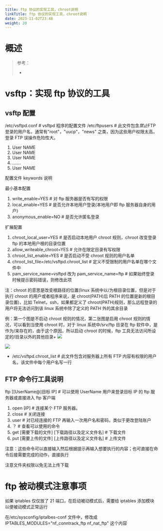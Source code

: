```yaml
---
title: ftp 协议的实现工具，chroot说明
linkTitle: ftp 协议的实现工具，chroot说明
date: 2023-11-02T23:48
weight: 20
---
```


# 概述

> 参考：
> 
> -

# vsftp：实现 ftp 协议的工具

## vsftp 配置

/etc/vsftpd.conf # vsftpd 程序的配置文件
/etc/ftpusers # 此文件包含*禁止*FTP 登录的用户名，通常有"root"，"uucp"，"news" 之类，因为这些用户权限太高，登录 FTP 误操作危险性大。

1. User NAME
2. User NAME
3. User NAME
4. .......
5. User NAME

配置文件 keywords 说明

最小基本配置

1. write_enable=YES # 对 ftp 服务器是否有写的权限
2. local_enable=YES # 是否允许本地用户登录(本地用户即 ftp 服务器自身的用户)
3. anonymous_enable=NO # 是否允许匿名登录

扩展配置

1. chroot_local_user=YES # 是否启动本地用户 chroot 规则，chroot 改变登录 ftp 的本地用户根的目录位置
2. allow_writeable_chroot=YES # 允许在限定目录有写权限
3. chroot_list_enable=YES # 是否启动不受 chroot 规则的用户名单
4. chroot_list_file=/etc/vsftpd.chroot_list # 定义不受限制的用户名单在哪个文件中
5. pam_service_name=vsftpd 改为 pam_service_name=ftp # 如果始终登录时候提示密码错误，则修改此项

注：chroot 的意思是改变根路径的位置(linux 系统中以/为根目录位置，但是对于执行 chroot 的用户或者程序来说，是 chroot(PATH)后 PATH 的位置是新的根目录位置)，比如 Telnet，ssh，如果都定义了 chroot(PATH)规则，那么远程登录的用户将无法访问到该 linux 系统中除了定义的 PATH 外的其余目录

例：第一个图是不启动 chroot 规则的情况，第二张图是启用 chroot 规则的情况，可以看到当使用 chroot 时，对于 linux 系统中/srv/ftp 目录在 ftp 软件中，是作为/来存在的，由于这个原因，所以启动 chroot 的时候，ftp 工具无法访问所设定的/目录以外的其他目录+
![](https://notes-learning.oss-cn-beijing.aliyuncs.com/pvqe8m/1616165219993-ce6cd857-e9ba-4af0-b7fc-7d77cf547d84.jpeg)

![](https://notes-learning.oss-cn-beijing.aliyuncs.com/pvqe8m/1616165220004-51f8038e-598e-427a-9b04-8f1987475f04.jpeg)

- /etc/vsftpd.chroot_list # 此文件包含对服务器上所有 FTP 内容有权限的用户名，该文件中每个用户名写一行

## FTP 命令行工具说明

ftp \[\[UserName@]目标 IP] # 可以使用 UserName 用户来登录目标 IP 的 ftp 服务器或直接进入 ftp 客户端

1. open \[IP] # 连接某个 FTP 服务器。
2. close # 关闭连接
3. user # 对已经连接的 FTP 再输入一次用户名和密码，类似于更改登陆账户
4. ？ # 查看可以使用的命令
5. get \[需要下载的文件] \[下载路径以及定义文件名] # 下载文件
6. put \[需要上传的文件] \[上传路径以及定义文件名] # 上传文件

注意：这些命令可以直接输入然后根据提示再输入想要执行的内容；也可直接在命令后接需要完成的动作，直接执行

注意文件夹权限以免无法上传下载

# ftp 被动模式注意事项

如果 iptables 仅仅放了 21 端口，在启动被动模式后，需要给 iptables 添加模块以便被动模式正常运行

在/etc/sysconfig/iptalbes-conf 文件中，修改成 IPTABLES_MODULES="nf_conntrack_ftp nf_nat_ftp" 这个内容
